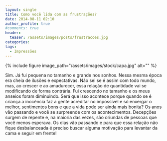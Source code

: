 ```yaml
---
layout: single
title: Como você lida com as frustrações?
date: 2014-08-11 02:10
author_profile: true
#comments: true
header:
  teaser: /assets/images/posts/frustracoes.jpg
categories: 
tags:
  - Impressões
---
```


{% include figure image_path="/assets/images/stock/capa.jpg" alt=""  %}

Sim. Já fui pequena no tamanho e grande nos sonhos. Nessa mesma época era cheia de ilusões e expectativas. Não sei se é assim com todo mundo, mas, ao crescer e ao amadurecer, essa relação de quantidade vai se modificando de forma contrária. Fui crescendo no tamanho e os meus anseios foram diminuindo. Será que isso acontece porque quando se é criança a inocência faz a gente acreditar no impossível e só enxergar o melhor, sentimentos bons e que a vida pode ser ainda mais bonita? Os anos vão passando e você se surpreende com os acontecimentos. Decepções surgem de repente e, na maioria das vezes, são oriundas de pessoas que você menos esperava. Os dias vão passando e para que essa relação não fique desbalanceada é preciso buscar alguma motivação para levantar da cama e seguir em frente!


